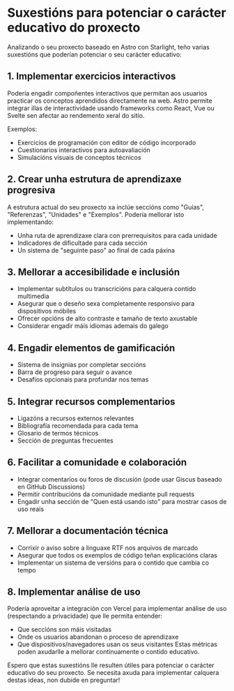 # Suxestións para potenciar o carácter educativo do proxecto
Analizando o seu proxecto baseado en Astro con Starlight, teño varias suxestións que poderían potenciar o seu carácter educativo:

## 1. Implementar exercicios interactivos
Podería engadir compoñentes interactivos que permitan aos usuarios practicar os conceptos aprendidos directamente na web. Astro permite integrar illas de interactividade usando frameworks como React, Vue ou Svelte sen afectar ao rendemento xeral do sitio.

Exemplos:

- Exercicios de programación con editor de código incorporado
- Cuestionarios interactivos para autoavaliación
- Simulacións visuais de conceptos técnicos
## 2. Crear unha estrutura de aprendizaxe progresiva
A estrutura actual do seu proxecto xa inclúe seccións como "Guías", "Referenzas", "Unidades" e "Exemplos". Podería mellorar isto implementando:

- Unha ruta de aprendizaxe clara con prerrequisitos para cada unidade
- Indicadores de dificultade para cada sección
- Un sistema de "seguinte paso" ao final de cada páxina
## 3. Mellorar a accesibilidade e inclusión
- Implementar subtítulos ou transcricións para calquera contido multimedia
- Asegurar que o deseño sexa completamente responsivo para dispositivos móbiles
- Ofrecer opcións de alto contraste e tamaño de texto axustable
- Considerar engadir máis idiomas ademais do galego
## 4. Engadir elementos de gamificación
- Sistema de insignias por completar seccións
- Barra de progreso para seguir o avance
- Desafíos opcionais para profundar nos temas
## 5. Integrar recursos complementarios
- Ligazóns a recursos externos relevantes
- Bibliografía recomendada para cada tema
- Glosario de termos técnicos
- Sección de preguntas frecuentes
## 6. Facilitar a comunidade e colaboración
- Integrar comentarios ou foros de discusión (pode usar Giscus baseado en GitHub Discussions)
- Permitir contribucións da comunidade mediante pull requests
- Engadir unha sección de "Quen está usando isto" para mostrar casos de uso reais
## 7. Mellorar a documentación técnica
- Corrixir o aviso sobre a linguaxe RTF nos arquivos de marcado
- Asegurar que todos os exemplos de código teñan explicacións claras
- Implementar un sistema de versións para o contido que cambia co tempo
## 8. Implementar análise de uso
Podería aproveitar a integración con Vercel para implementar análise de uso (respectando a privacidade) que lle permita entender:

- Que seccións son máis visitadas
- Onde os usuarios abandonan o proceso de aprendizaxe
- Que dispositivos/navegadores usan os seus visitantes
Estas métricas poden axudarlle a mellorar continuamente o contido educativo.

Espero que estas suxestións lle resulten útiles para potenciar o carácter educativo do seu proxecto. Se necesita axuda para implementar calquera destas ideas, non dubide en preguntar!